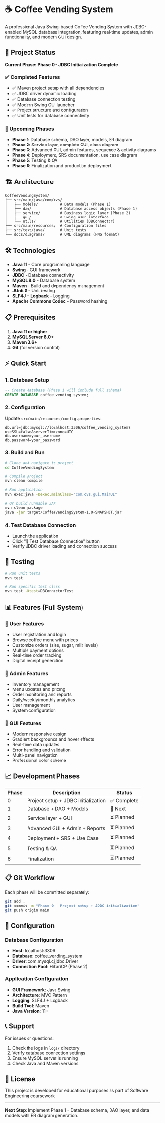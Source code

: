 # ☕ Coffee Vending System

A professional Java Swing-based Coffee Vending System with JDBC-enabled MySQL database integration, featuring real-time updates, admin functionality, and modern GUI design.

## 🚀 Project Status

**Current Phase: Phase 0 - JDBC Initialization Complete**

### ✅ Completed Features
- ✅ Maven project setup with all dependencies
- ✅ JDBC driver dynamic loading
- ✅ Database connection testing
- ✅ Modern Swing GUI launcher
- ✅ Project structure and configuration
- ✅ Unit tests for database connectivity

### 🔄 Upcoming Phases
- **Phase 1**: Database schema, DAO layer, models, ER diagram
- **Phase 2**: Service layer, complete GUI, class diagram  
- **Phase 3**: Advanced GUI, admin features, sequence & activity diagrams
- **Phase 4**: Deployment, SRS documentation, use case diagram
- **Phase 5**: Testing & QA
- **Phase 6**: Finalization and production deployment

## 🏗️ Architecture

```
CoffeeVendingSystem/
├── src/main/java/com/cvs/
│   ├── models/          # Data models (Phase 1)
│   ├── dao/             # Database access objects (Phase 1)
│   ├── service/         # Business logic layer (Phase 2)
│   ├── gui/             # Swing user interface
│   └── utils/           # Utilities (DBConnector)
├── src/main/resources/  # Configuration files
├── src/test/java/       # Unit tests
└── docs/diagrams/       # UML diagrams (PNG format)
```

## 🛠️ Technologies

- **Java 11** - Core programming language
- **Swing** - GUI framework
- **JDBC** - Database connectivity
- **MySQL 8.0** - Database system
- **Maven** - Build and dependency management
- **JUnit 5** - Unit testing
- **SLF4J + Logback** - Logging
- **Apache Commons Codec** - Password hashing

## 📋 Prerequisites

1. **Java 11 or higher**
2. **MySQL Server 8.0+**
3. **Maven 3.6+**
4. **Git** (for version control)

## ⚡ Quick Start

### 1. Database Setup
```sql
-- Create database (Phase 1 will include full schema)
CREATE DATABASE coffee_vending_system;
```

### 2. Configuration
Update `src/main/resources/config.properties`:
```properties
db.url=jdbc:mysql://localhost:3306/coffee_vending_system?useSSL=false&serverTimezone=UTC
db.username=your_username
db.password=your_password
```

### 3. Build and Run
```bash
# Clone and navigate to project
cd CoffeeVendingSystem

# Compile project
mvn clean compile

# Run application
mvn exec:java -Dexec.mainClass="com.cvs.gui.MainUI"

# Or build runnable JAR
mvn clean package
java -jar target/CoffeeVendingSystem-1.0-SNAPSHOT.jar
```

### 4. Test Database Connection
- Launch the application
- Click "🔗 Test Database Connection" button
- Verify JDBC driver loading and connection success

## 🧪 Testing

```bash
# Run unit tests
mvn test

# Run specific test class
mvn test -Dtest=DBConnectorTest
```

## 📊 Features (Full System)

### 👤 User Features
- User registration and login
- Browse coffee menu with prices
- Customize orders (size, sugar, milk levels)
- Multiple payment options
- Real-time order tracking
- Digital receipt generation

### 🔧 Admin Features  
- Inventory management
- Menu updates and pricing
- Order monitoring and reports
- Daily/weekly/monthly analytics
- User management
- System configuration

### 🎨 GUI Features
- Modern responsive design
- Gradient backgrounds and hover effects
- Real-time data updates
- Error handling and validation
- Multi-panel navigation
- Professional color scheme

## 📈 Development Phases

| Phase | Description | Status |
|-------|-------------|--------|
| 0 | Project setup + JDBC initialization | ✅ Complete |
| 1 | Database + DAO + Models | 🔄 Next |
| 2 | Service layer + GUI | ⏳ Planned |
| 3 | Advanced GUI + Admin + Reports | ⏳ Planned |
| 4 | Deployment + SRS + Use Case | ⏳ Planned |
| 5 | Testing & QA | ⏳ Planned |
| 6 | Finalization | ⏳ Planned |

## 📋 Git Workflow

Each phase will be committed separately:
```bash
git add .
git commit -m "Phase 0 - Project setup + JDBC initialization"
git push origin main
```

## 🔧 Configuration

### Database Configuration
- **Host**: localhost:3306
- **Database**: coffee_vending_system  
- **Driver**: com.mysql.cj.jdbc.Driver
- **Connection Pool**: HikariCP (Phase 2)

### Application Configuration
- **GUI Framework**: Java Swing
- **Architecture**: MVC Pattern
- **Logging**: SLF4J + Logback
- **Build Tool**: Maven
- **Java Version**: 11+

## 📞 Support

For issues or questions:
1. Check the logs in `logs/` directory
2. Verify database connection settings
3. Ensure MySQL server is running
4. Check Java and Maven versions

## 📄 License

This project is developed for educational purposes as part of Software Engineering coursework.

---

**Next Step**: Implement Phase 1 - Database schema, DAO layer, and data models with ER diagram generation.